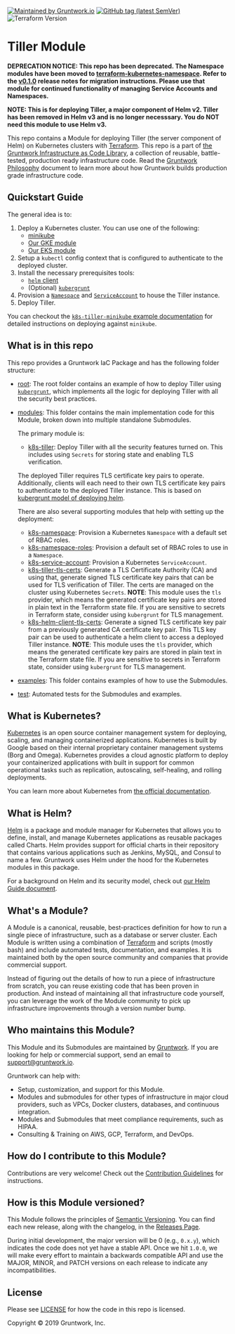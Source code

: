 [![Maintained by Gruntwork.io](https://img.shields.io/badge/maintained%20by-gruntwork.io-%235849a6.svg)](https://gruntwork.io/?ref=repo_terraform_kubernetes_helm)
[![GitHub tag (latest SemVer)](https://img.shields.io/github/tag/tnn-gruntwork-io/terraform-kubernetes-helm.svg?label=latest)](https://github.com/tnn-gruntwork-io/terraform-kubernetes-helm/releases/latest)
![Terraform Version](https://img.shields.io/badge/tf-%3E%3D0.12.0-blue.svg)

# Tiller Module

<!-- NOTE: We use absolute linking here instead of relative linking, because the terraform registry does not support
           relative linking correctly.
-->

**DEPRECATION NOTICE: This repo has been deprecated. The Namespace modules have been moved to [terraform-kubernetes-namespace](https://github.com/tnn-gruntwork-io/terraform-kubernetes-namespace). Refer to the [v0.1.0](https://github.com/tnn-gruntwork-io/terraform-kubernetes-namespace/releases/v0.1.0) release notes for migration instructions. Please use that module for continued functionality of managing Service Accounts and Namespaces.**

**NOTE: This is for deploying Tiller, a major component of Helm v2. Tiller has been removed in Helm v3 and is no longer necesssary. You do NOT need this module to use Helm v3.**

This repo contains a Module for deploying Tiller (the server component of Helm) on Kubernetes clusters with
[Terraform](https://www.terraform.io).  This repo is a part of [the Gruntwork Infrastructure as Code
Library](https://gruntwork.io/infrastructure-as-code-library/), a collection of reusable, battle-tested, production
ready infrastructure code. Read the [Gruntwork
Philosophy](https://github.com/tnn-gruntwork-io/terraform-kubernetes-helm/blob/master/GRUNTWORK_PHILOSOPHY.md) document to
learn more about how Gruntwork builds production grade infrastructure code.


## Quickstart Guide

The general idea is to:

1. Deploy a Kubernetes cluster. You can use one of the following:
    - [minikube](https://kubernetes.io/docs/tasks/tools/install-minikube/)
    - [Our GKE module](https://github.com/tnn-gruntwork-io/terraform-google-gke/)
    - [Our EKS module](https://github.com/tnn-gruntwork-io/terraform-aws-eks/)
1. Setup a `kubectl` config context that is configured to authenticate to the deployed cluster.
1. Install the necessary prerequisites tools:
    - [`helm` client](https://docs.helm.sh/using_helm/#install-helm)
    - (Optional) [`kubergrunt`](https://github.com/tnn-gruntwork-io/kubergrunt#installation)
1. Provision a [`Namespace`](https://kubernetes.io/docs/concepts/overview/working-with-objects/namespaces/) and
   [`ServiceAccount`](https://kubernetes.io/docs/tasks/configure-pod-container/configure-service-account/) to house the
   Tiller instance.
1. Deploy Tiller.

You can checkout the [`k8s-tiller-minikube` example
documentation](https://github.com/tnn-gruntwork-io/terraform-kubernetes-helm/tree/master/examples/k8s-tiller-minikube) for
detailed instructions on deploying against `minikube`.


## What is in this repo

This repo provides a Gruntwork IaC Package and has the following folder structure:

* [root](https://github.com/tnn-gruntwork-io/terraform-kubernetes-helm): The root folder contains an example of how to
  deploy Tiller using [`kubergrunt`](https://github.com/tnn-gruntwork-io/kubergrunt), which implements all the logic for
  deploying Tiller with all the security best practices.
* [modules](https://github.com/tnn-gruntwork-io/terraform-kubernetes-helm/tree/master/modules): This folder contains the
  main implementation code for this Module, broken down into multiple standalone Submodules.

  The primary module is:

    * [k8s-tiller](https://github.com/tnn-gruntwork-io/terraform-kubernetes-helm/tree/master/modules/k8s-tiller): Deploy
      Tiller with all the security features turned on. This includes using `Secrets` for storing state and enabling TLS
      verification.

    The deployed Tiller requires TLS certificate key pairs to operate. Additionally, clients will each need to their
    own TLS certificate key pairs to authenticate to the deployed Tiller instance. This is based on [kubergrunt model of
    deploying helm](https://github.com/tnn-gruntwork-io/kubergrunt/blob/master/HELM_GUIDE.md).

    There are also several supporting modules that help with setting up the deployment:

    * [k8s-namespace](https://github.com/tnn-gruntwork-io/terraform-kubernetes-helm/tree/master/modules/k8s-namespace):
      Provision a Kubernetes `Namespace` with a default set of RBAC roles.
    * [k8s-namespace-roles](https://github.com/tnn-gruntwork-io/terraform-kubernetes-helm/tree/master/modules/k8s-namespace-roles):
      Provision a default set of RBAC roles to use in a `Namespace`.
    * [k8s-service-account](https://github.com/tnn-gruntwork-io/terraform-kubernetes-helm/tree/master/modules/k8s-service-account):
      Provision a Kubernetes `ServiceAccount`.
    * [k8s-tiller-tls-certs](https://github.com/tnn-gruntwork-io/terraform-kubernetes-helm/tree/master/modules/k8s-tiller-tls-certs):
      Generate a TLS Certificate Authority (CA) and using that, generate signed TLS certificate key pairs that can be
      used for TLS verification of Tiller. The certs are managed on the cluster using Kubernetes `Secrets`. **NOTE**:
      This module uses the `tls` provider, which means the generated certificate key pairs are stored in plain text in
      the Terraform state file. If you are sensitive to secrets in Terraform state, consider using `kubergrunt` for TLS
      management.
    * [k8s-helm-client-tls-certs](https://github.com/tnn-gruntwork-io/terraform-kubernetes-helm/tree/master/modules/k8s-helm-client-tls-certs):
      Generate a signed TLS certificate key pair from a previously generated CA certificate key pair. This TLS key pair
      can be used to authenticate a helm client to access a deployed Tiller instance. **NOTE**: This module uses the
      `tls` provider, which means the generated certificate key pairs are stored in plain text in the Terraform state
      file. If you are sensitive to secrets in Terraform state, consider using `kubergrunt` for TLS management.

* [examples](https://github.com/tnn-gruntwork-io/terraform-kubernetes-helm/tree/master/examples): This folder contains
  examples of how to use the Submodules.
* [test](https://github.com/tnn-gruntwork-io/terraform-kubernetes-helm/tree/master/test): Automated tests for the Submodules
  and examples.


## What is Kubernetes?

[Kubernetes](https://kubernetes.io) is an open source container management system for deploying, scaling, and managing
containerized applications. Kubernetes is built by Google based on their internal proprietary container management
systems (Borg and Omega). Kubernetes provides a cloud agnostic platform to deploy your containerized applications with
built in support for common operational tasks such as replication, autoscaling, self-healing, and rolling deployments.

You can learn more about Kubernetes from [the official documentation](https://kubernetes.io/docs/tutorials/kubernetes-basics/).


## What is Helm?

[Helm](https://helm.sh/) is a package and module manager for Kubernetes that allows you to define, install, and manage
Kubernetes applications as reusable packages called Charts. Helm provides support for official charts in their
repository that contains various applications such as Jenkins, MySQL, and Consul to name a few. Gruntwork uses Helm
under the hood for the Kubernetes modules in this package.

For a background on Helm and its security model, check out [our Helm Guide
document](https://github.com/tnn-gruntwork-io/kubergrunt/blob/master/HELM_GUIDE.md).

<!-- TODO: ## What parts of the Production Grade Infrastructure Checklist are covered by this Module? -->


## What's a Module?

A Module is a canonical, reusable, best-practices definition for how to run a single piece of infrastructure, such
as a database or server cluster. Each Module is written using a combination of [Terraform](https://www.terraform.io/)
and scripts (mostly bash) and include automated tests, documentation, and examples. It is maintained both by the open
source community and companies that provide commercial support.

Instead of figuring out the details of how to run a piece of infrastructure from scratch, you can reuse
existing code that has been proven in production. And instead of maintaining all that infrastructure code yourself,
you can leverage the work of the Module community to pick up infrastructure improvements through
a version number bump.


## Who maintains this Module?

This Module and its Submodules are maintained by [Gruntwork](http://www.gruntwork.io/). If you are looking for help or
commercial support, send an email to
[support@gruntwork.io](mailto:support@gruntwork.io?Subject=Tiller%20Module).

Gruntwork can help with:

* Setup, customization, and support for this Module.
* Modules and submodules for other types of infrastructure in major cloud providers, such as VPCs, Docker clusters,
  databases, and continuous integration.
* Modules and Submodules that meet compliance requirements, such as HIPAA.
* Consulting & Training on AWS, GCP, Terraform, and DevOps.


## How do I contribute to this Module?

Contributions are very welcome! Check out the [Contribution
Guidelines](https://github.com/tnn-gruntwork-io/terraform-kubernetes-helm/blob/master/CONTRIBUTING.md) for instructions.


## How is this Module versioned?

This Module follows the principles of [Semantic Versioning](http://semver.org/). You can find each new release, along
with the changelog, in the [Releases Page](https://github.com/tnn-gruntwork-io/terraform-kubernetes-helm/releases).

During initial development, the major version will be 0 (e.g., `0.x.y`), which indicates the code does not yet have a
stable API. Once we hit `1.0.0`, we will make every effort to maintain a backwards compatible API and use the MAJOR,
MINOR, and PATCH versions on each release to indicate any incompatibilities.


## License

Please see [LICENSE](https://github.com/tnn-gruntwork-io/terraform-kubernetes-helm/blob/master/LICENSE) for how the code in
this repo is licensed.

Copyright &copy; 2019 Gruntwork, Inc.

